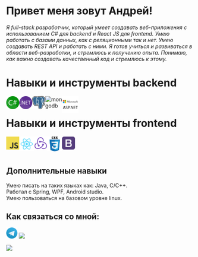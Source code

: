 # Привет меня зовут Андрей!

*Я  full-stack разработчик, который умеет создавать веб-приложения с использованием C# для backend и React JS для frontend.
Умею работать с базами данных, как с реляционными так и нет.
Умею создавать REST API и работать с ними.
Я готов учиться и развиваться в области веб-разработки, 
и стремлюсь к получению опыта.
Понимаю, как важно создавать качественный код и стремлюсь к этому.*
# Навыки и инструменты backend 
<img align="left"  alt="C#" width="35px" src="https://raw.githubusercontent.com/github/explore/80688e429a7d4ef2fca1e82350fe8e3517d3494d/topics/csharp/csharp.png"/>
<img align="left" alt=".Net" width="35px" src="https://raw.githubusercontent.com/github/explore/93d8a67084f94b2a444e510199a6e7622e5b09a3/topics/dotnet/dotnet.png"/>
<img align="left"  alt="postgresql" width="35px" src="https://raw.githubusercontent.com/github/explore/80688e429a7d4ef2fca1e82350fe8e3517d3494d/topics/postgresql/postgresql.png"/>
<img align="left"  alt="mongodb" width="45px" src="https://w7.pngwing.com/pngs/429/921/png-transparent-mongodb-plain-wordmark-logo-icon.png"/> 
<img align="left"  alt="aspnet" width="45px" src="https://raw.githubusercontent.com/github/explore/80688e429a7d4ef2fca1e82350fe8e3517d3494d/topics/aspnet/aspnet.png"/>
</br>

# Навыки и инструменты frontend
<img  align="left" alt="JS" width="35px" src="https://raw.githubusercontent.com/github/explore/80688e429a7d4ef2fca1e82350fe8e3517d3494d/topics/javascript/javascript.png"/>
<img align="left" alt="react" width="40px" src="https://raw.githubusercontent.com/github/explore/80688e429a7d4ef2fca1e82350fe8e3517d3494d/topics/react/react.png"/>
<img align="left"  alt="redux" width="35px" src="https://raw.githubusercontent.com/github/explore/80688e429a7d4ef2fca1e82350fe8e3517d3494d/topics/redux/redux.png"/>
<img align="left"  alt="css" width="40px" src="https://raw.githubusercontent.com/github/explore/80688e429a7d4ef2fca1e82350fe8e3517d3494d/topics/css/css.png"/> 
<img align="left"  alt="bootstrap" width="35px" src="https://raw.githubusercontent.com/github/explore/80688e429a7d4ef2fca1e82350fe8e3517d3494d/topics/bootstrap/bootstrap.png"/>
</br></br></br>

## Дополнительные навыки
Умею писать на таких языках как: Java, C/C++. </br>
Работал с Spring, WPF, Android studio. </br>
Умею пользоваться на базовом уровне linux. </br>

## Как связаться со мной:
<a href="https://t.me/fraaylll"><img   width="30px" src="https://raw.githubusercontent.com/github/explore/80688e429a7d4ef2fca1e82350fe8e3517d3494d/topics/telegram/telegram.png"/></a>   <a href="https://vk.com/fraaylll"> <img   width="30px" src="https://upload.wikimedia.org/wikipedia/commons/thumb/f/f3/VK_Compact_Logo_%282021-present%29.svg/1024px-VK_Compact_Logo_%282021-present%29.svg.png"/></a>

<img src="https://leetcode.card.workers.dev/ryabokon_01?theme=default&font=baloo&extension=activity">
